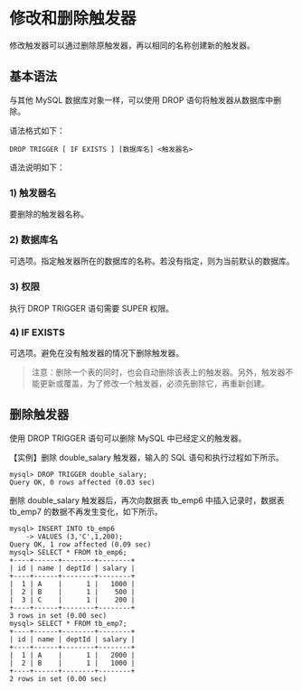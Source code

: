 # 修改和删除触发器

修改触发器可以通过删除原触发器，再以相同的名称创建新的触发器。

##  基本语法

 与其他 MySQL 数据库对象一样，可以使用 DROP 语句将触发器从数据库中删除。

 语法格式如下：

```text
DROP TRIGGER [ IF EXISTS ] [数据库名] <触发器名>
```

 语法说明如下：

###  1\) 触发器名

 要删除的触发器名称。

###  2\) 数据库名

 可选项。指定触发器所在的数据库的名称。若没有指定，则为当前默认的数据库。

###  3\) 权限

 执行 DROP TRIGGER 语句需要 SUPER 权限。

###  4\) IF EXISTS

 可选项。避免在没有触发器的情况下删除触发器。

> 注意：删除一个表的同时，也会自动删除该表上的触发器。另外，触发器不能更新或覆盖，为了修改一个触发器，必须先删除它，再重新创建。

##  删除触发器

 使用 DROP TRIGGER 语句可以删除 MySQL 中已经定义的触发器。

 【实例】删除 double\_salary 触发器，输入的 SQL 语句和执行过程如下所示。

```text
mysql> DROP TRIGGER double_salary;
Query OK, 0 rows affected (0.03 sec)
```

 删除 double\_salary 触发器后，再次向数据表 tb\_emp6 中插入记录时，数据表 tb\_emp7 的数据不再发生变化，如下所示。

```text
mysql> INSERT INTO tb_emp6
    -> VALUES (3,'C',1,200);
Query OK, 1 row affected (0.09 sec)
mysql> SELECT * FROM tb_emp6;
+----+------+--------+--------+
| id | name | deptId | salary |
+----+------+--------+--------+
|  1 | A    |      1 |   1000 |
|  2 | B    |      1 |    500 |
|  3 | C    |      1 |    200 |
+----+------+--------+--------+
3 rows in set (0.00 sec)
mysql> SELECT * FROM tb_emp7;
+----+------+--------+--------+
| id | name | deptId | salary |
+----+------+--------+--------+
|  1 | A    |      1 |   2000 |
|  2 | B    |      1 |   1000 |
+----+------+--------+--------+
2 rows in set (0.00 sec)
```

